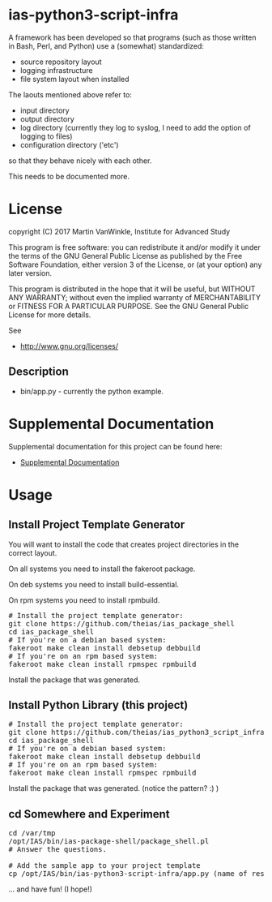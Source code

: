 # ias-python3-script-infra

A framework has been developed so that programs (such as those written in Bash, Perl, and Python) use a (somewhat) standardized:

* source repository layout
* logging infrastructure
* file system layout when installed

The laouts mentioned above refer to:

* input directory
* output directory
* log directory (currently they log to syslog, I need to add the option of logging to files)
* configuration directory ('etc')

so that they behave nicely with each other.

This needs to be documented more.

# License

copyright (C) 2017 Martin VanWinkle, Institute for Advanced Study

This program is free software: you can redistribute it and/or modify
it under the terms of the GNU General Public License as published by
the Free Software Foundation, either version 3 of the License, or
(at your option) any later version.

This program is distributed in the hope that it will be useful,
but WITHOUT ANY WARRANTY; without even the implied warranty of
MERCHANTABILITY or FITNESS FOR A PARTICULAR PURPOSE.  See the
GNU General Public License for more details.

See 

* http://www.gnu.org/licenses/

## Description

* bin/app.py - currently the python example.

# Supplemental Documentation

Supplemental documentation for this project can be found here:

* [Supplemental Documentation](./doc/index.md)

# Usage

## Install Project Template Generator
You will want to install the code that creates project directories in the correct layout.

On all systems you need to install the fakeroot package.

On deb systems you need to install build-essential.

On rpm systems you need to install rpmbuild.

<pre>
# Install the project template generator:
git clone https://github.com/theias/ias_package_shell
cd ias_package_shell
# If you're on a debian based system:
fakeroot make clean install debsetup debbuild
# If you're on an rpm based system:
fakeroot make clean install rpmspec rpmbuild
</pre>

Install the package that was generated.

## Install Python Library (this project)

<pre>
# Install the project template generator:
git clone https://github.com/theias/ias_python3_script_infra
cd ias_package_shell
# If you're on a debian based system:
fakeroot make clean install debsetup debbuild
# If you're on an rpm based system:
fakeroot make clean install rpmspec rpmbuild
</pre>

Install the package that was generated.  (notice the pattern? :) )

## cd Somewhere and Experiment

<pre>
cd /var/tmp
/opt/IAS/bin/ias-package-shell/package_shell.pl
# Answer the questions.

# Add the sample app to your project template
cp /opt/IAS/bin/ias-python3-script-infra/app.py (name of resultant directory)/src/bin
</pre>

... and have fun! (I hope!)


